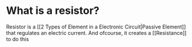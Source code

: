 # What is a resistor?

Resistor is a [[2 Types of Element in a Electronic Circuit|Passive Element]] that regulates an electric current. And ofcourse, it creates a [[Resistance]] to do this
